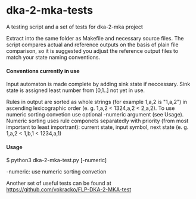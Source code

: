# dka-2-mka-tests
A testing script and a set of tests for dka-2-mka project

Extract into the same folder as Makefile and necessary source files. The script compares actual 
and reference outputs on the basis of plain file comparison, so it is suggested you adjust the
reference output files to match your state naming conventions.

#### Conventions currently in use
Input automaton is made complete by adding sink state if neccessary. Sink state is assigned least number from [0,1..] not yet in use.

Rules in output are sorted as whole strings (for example 1,a,2 is "1,a,2") in ascending lexicographic order (e. g. 1,a,2 < 1324,a,2 < 2,a,2). To use numeric sorting convetion use optional -numeric argument (see Usage). Numeric sorting uses rule componets separatedly with priority (from most important to least importrant): current state, input symbol, next state (e. g. 1,a,2 < 1,b,1 < 1234,a,1)

#### Usage
$ python3 dka-2-mka-test.py [-numeric]

-numeric: use numeric sorting convetion

Another set of useful tests can be found at https://github.com/vokracko/FLP-DKA-2-MKA-test
